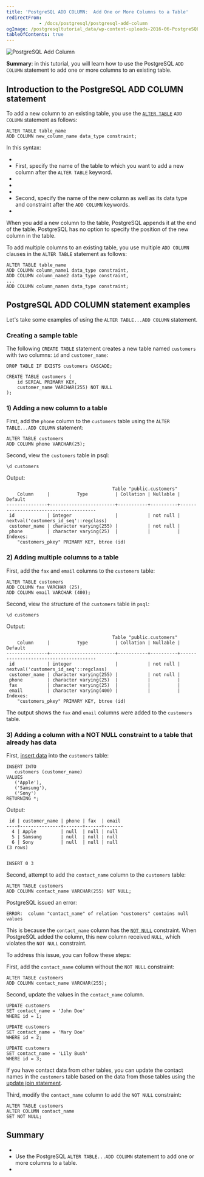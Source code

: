```yaml
---
title: 'PostgreSQL ADD COLUMN:  Add One or More Columns to a Table'
redirectFrom: 
            - /docs/postgresql/postgresql-add-column
ogImage: /postgresqltutorial_data/wp-content-uploads-2016-06-PostgreSQL-Add-Column-300x128.png
tableOfContents: true
---
```



![PostgreSQL Add Column](/postgresqltutorial_data/wp-content-uploads-2016-06-PostgreSQL-Add-Column-300x128.png)





**Summary**: in this tutorial, you will learn how to use the PostgreSQL `ADD COLUMN` statement to add one or more columns to an existing table.





## Introduction to the PostgreSQL ADD COLUMN statement





To add a new column to an existing table, you use the [`ALTER TABLE`](/docs/postgresql/postgresql-alter-table) `ADD COLUMN` statement as follows:





```
ALTER TABLE table_name
ADD COLUMN new_column_name data_type constraint;
```





In this syntax:





- 
- First, specify the name of the table to which you want to add a new column after the `ALTER TABLE` keyword.
- 
-
- 
- Second, specify the name of the new column as well as its data type and constraint after the `ADD COLUMN` keywords.
- 





When you add a new column to the table, PostgreSQL appends it at the end of the table. PostgreSQL has no option to specify the position of the new column in the table.





To add multiple columns to an existing table, you use multiple `ADD COLUMN` clauses in the `ALTER TABLE` statement as follows:





```
ALTER TABLE table_name
ADD COLUMN column_name1 data_type constraint,
ADD COLUMN column_name2 data_type constraint,
...
ADD COLUMN column_namen data_type constraint;
```





## PostgreSQL ADD COLUMN statement examples





Let's take some examples of using the `ALTER TABLE...ADD COLUMN` statement.





### Creating a sample table





The following `CREATE TABLE` statement creates a new table named `customers` with two columns: `id` and `customer_name`:





```
DROP TABLE IF EXISTS customers CASCADE;

CREATE TABLE customers (
    id SERIAL PRIMARY KEY,
    customer_name VARCHAR(255) NOT NULL
);
```





### 1) Adding a new column to a table





First, add the `phone` column to the `customers` table using the `ALTER TABLE...ADD COLUMN` statement:





```
ALTER TABLE customers
ADD COLUMN phone VARCHAR(25);
```





Second, view the `customers` table in psql:





```
\d customers
```





Output:





```
                                       Table "public.customers"
    Column     |          Type          | Collation | Nullable |                Default
---------------+------------------------+-----------+----------+---------------------------------------
 id            | integer                |           | not null | nextval('customers_id_seq'::regclass)
 customer_name | character varying(255) |           | not null |
 phone         | character varying(25)  |           |          |
Indexes:
    "customers_pkey" PRIMARY KEY, btree (id)
```





### 2) Adding multiple columns to a table





First, add the `fax` and `email` columns to the `customers` table:





```
ALTER TABLE customers
ADD COLUMN fax VARCHAR (25),
ADD COLUMN email VARCHAR (400);
```





Second, view the structure of the `customers` table in `psql`:





```
\d customers
```





Output:





```
                                       Table "public.customers"
    Column     |          Type          | Collation | Nullable |                Default
---------------+------------------------+-----------+----------+---------------------------------------
 id            | integer                |           | not null | nextval('customers_id_seq'::regclass)
 customer_name | character varying(255) |           | not null |
 phone         | character varying(25)  |           |          |
 fax           | character varying(25)  |           |          |
 email         | character varying(400) |           |          |
Indexes:
    "customers_pkey" PRIMARY KEY, btree (id)
```





The output shows the `fax` and `email` columns were added to the `customers` table.





### 3) Adding a column with a NOT NULL constraint to a table that already has data





First, [insert data](/docs/postgresql/postgresql-insert) into the `customers` table:





```
INSERT INTO
   customers (customer_name)
VALUES
   ('Apple'),
   ('Samsung'),
   ('Sony')
RETURNING *;
```





Output:





```
 id | customer_name | phone | fax  | email
----+---------------+-------+------+-------
  4 | Apple         | null  | null | null
  5 | Samsung       | null  | null | null
  6 | Sony          | null  | null | null
(3 rows)


INSERT 0 3
```





Second, attempt to add the `contact_name` column to the `customers` table:





```
ALTER TABLE customers
ADD COLUMN contact_name VARCHAR(255) NOT NULL;
```





PostgreSQL issued an error:





```
ERROR:  column "contact_name" of relation "customers" contains null values
```





This is because the `contact_name` column has the [`NOT NULL`](/docs/postgresql/postgresql-not-null-constraint) constraint. When PostgreSQL added the column, this new column received `NULL`, which violates the `NOT NULL` constraint.





To address this issue, you can follow these steps:





First, add the `contact_name` column without the `NOT NULL` constraint:





```
ALTER TABLE customers
ADD COLUMN contact_name VARCHAR(255);
```





Second, update the values in the `contact_name` column.





```
UPDATE customers
SET contact_name = 'John Doe'
WHERE id = 1;

UPDATE customers
SET contact_name = 'Mary Doe'
WHERE id = 2;

UPDATE customers
SET contact_name = 'Lily Bush'
WHERE id = 3;
```





If you have contact data from other tables, you can update the contact names in the `customers` table based on the data from those tables using the [update join statement](/docs/postgresql/postgresql-update-join).





Third, modify the `contact_name` column to add the `NOT NULL` constraint:





```
ALTER TABLE customers
ALTER COLUMN contact_name
SET NOT NULL;
```





## Summary





- 
- Use the PostgreSQL `ALTER TABLE...ADD COLUMN` statement to add one or more columns to a table.
- 


